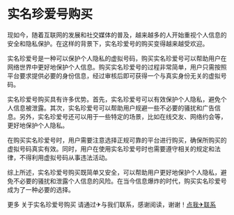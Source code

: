 # 实名珍爱号购买

现如今，随着互联网的发展和社交媒体的普及，越来越多的人开始重视个人信息的安全和隐私保护。在这样的背景下，实名珍爱号的购买变得越来越受欢迎。

实名珍爱号是一种可以保护个人隐私的虚拟号码，购买实名珍爱号可以帮助用户在网络世界中更好地保护个人信息。购买实名珍爱号的过程非常简单，用户只需按照平台要求提供必要的身份信息，经过审核后即可获得一个与真实身份无关的虚拟号码。

实名珍爱号购买具有许多优势。首先，实名珍爱号可以有效保护个人隐私，避免个人信息被泄露。其次，实名珍爱号可以帮助用户规避一些不必要的骚扰和广告信息。另外，实名珍爱号还可以用于一些特定的场景，比如在线交友、网络约会等，更好地保护个人隐私。

在购买实名珍爱号时，用户需要注意选择正规可靠的平台进行购买，确保所购买的虚拟号码真实有效。同时，用户在使用实名珍爱号时也需要遵守相关的规定和法律，不得利用虚拟号码从事违法活动。

综上所述，实名珍爱号购买既简单又安全，可以帮助用户更好地保护个人隐私，避免不必要的骚扰和泄露个人信息的风险。在当今信息爆炸的时代，购买实名珍爱号成为了一种必要的选择。

更多 关于实名珍爱号购买 请通过✈与我们联系，感谢阅读，谢谢！[点我✈联系](https://c.k02.cc)